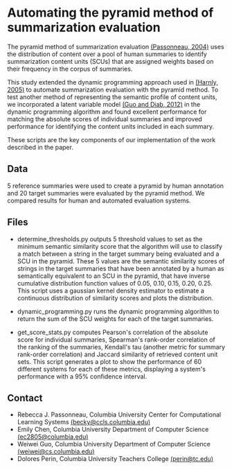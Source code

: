 Automating the pyramid method of summarization evaluation
============================

The pyramid method of summarization evaluation [(Passonneau, 2004)](http://acl.ldc.upenn.edu/hlt-naacl2004/main/pdf/91_Paper.pdf) uses the distribution of content over a pool of human summaries to identify summarization content units (SCUs) that are assigned weights based on their frequency in the corpus of summaries.

This study extended the dynamic programming approach used in [(Harnly, 2005)](http://citeseerx.ist.psu.edu/viewdoc/summary?doi=10.1.1.59.8121) to automate summarization evaluation with the pyramid method. To test another method of representing the semantic profile of content units, we incorporated a latent variable model [(Guo and Diab, 2012)](https://www.aclweb.org/anthology-new/P/P12/P12-1091v2.pdf) in the dynamic programming algorithm and found excellent performance for matching the absolute scores of individual summaries and improved performance for identifying the content units included in each summary.

These scripts are the key components of our implementation of the work described in the paper.

Data
----

5 reference summaries were used to create a pyramid by human annotation and 20 target summaries were evaluated by the pyramid method. We compared results for human and automated evaluation systems.


Files
------

* determine_thresholds.py outputs 5 threshold values to set as the minimum semantic similarity score that the algorithm will use to classify a match between a string in the target summary being evaluated and a SCU in the pyramid. These 5 values are the semantic similarity scores of strings in the target summaries that have been annotated by a human as semantically equivalent to an SCU in the pyramid, that have inverse cumulative distribution function values of 0.05, 0.10, 0.15, 0.20, 0.25. This script uses a gaussian kernel density estimator to estimate a continuous distribution of similarity scores and plots the distribution.

* dynamic_programming.py runs the dynamic programming algorithm to return the sum of the SCU weights for each of the target summaries.

* get_score_stats.py computes Pearson's correlation of the absolute score for individual summaries, Spearman's rank-order correlation of the ranking of the summaries, Kendall's tau (another metric for summary rank-order correlation) and Jaccard similarity of retrieved content unit sets. This script generates a plot to show the performance of 60 different systems for each of these metrics, displaying a system's performance with a 95% confidence interval.

Contact
-------
* Rebecca J. Passonneau, Columbia University Center for Computational Learning Systems [(becky@ccls.columbia.edu)](becky@ccls.columbia.edu)
* Emily Chen, Columbia University Department of Computer Science [(ec2805@columbia.edu)](ec2805@columbia.edu)
* Weiwei Guo, Columbia University Department of Computer Science [(weiwei@cs.columbia.edu)](weiwei@cs.columbia.edu)
* Dolores Perin, Columbia University Teachers College [(perin@tc.edu)](perin@tc.edu)